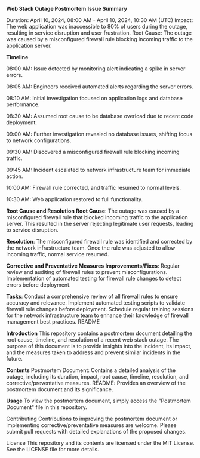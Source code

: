 **Web Stack Outage Postmortem**
**Issue Summary**

Duration: April 10, 2024, 08:00 AM - April 10, 2024, 10:30 AM (UTC)
Impact: The web application was inaccessible to 80% of users during the outage, resulting in service disruption and user frustration.
Root Cause: The outage was caused by a misconfigured firewall rule blocking incoming traffic to the application server.

**Timeline**

08:00 AM: Issue detected by monitoring alert indicating a spike in server errors.

08:05 AM: Engineers received automated alerts regarding the server errors.

08:10 AM: Initial investigation focused on application logs and database performance.

08:30 AM: Assumed root cause to be database overload due to recent code deployment.

09:00 AM: Further investigation revealed no database issues, shifting focus to network configurations.

09:30 AM: Discovered a misconfigured firewall rule blocking incoming traffic.

09:45 AM: Incident escalated to network infrastructure team for immediate action.

10:00 AM: Firewall rule corrected, and traffic resumed to normal levels.

10:30 AM: Web application restored to full functionality.

**Root Cause and Resolution**
**Root Cause**: The outage was caused by a misconfigured firewall rule that blocked incoming traffic to the application server. This resulted in the server rejecting legitimate user requests, leading to service disruption.

**Resolution**: The misconfigured firewall rule was identified and corrected by the network infrastructure team. Once the rule was adjusted to allow incoming traffic, normal service resumed.

**Corrective and Preventative Measures**
**Improvements/Fixes**:
Regular review and auditing of firewall rules to prevent misconfigurations.
Implementation of automated testing for firewall rule changes to detect errors before deployment.

**Tasks**:
Conduct a comprehensive review of all firewall rules to ensure accuracy and relevance.
Implement automated testing scripts to validate firewall rule changes before deployment.
Schedule regular training sessions for the network infrastructure team to enhance their knowledge of firewall management best practices.
README

**Introduction**
This repository contains a postmortem document detailing the root cause, timeline, and resolution of a recent web stack outage. The purpose of this document is to provide insights into the incident, its impact, and the measures taken to address and prevent similar incidents in the future.


**Contents**
Postmortem Document: Contains a detailed analysis of the outage, including its duration, impact, root cause, timeline, resolution, and corrective/preventative measures.
README: Provides an overview of the postmortem document and its significance.

**Usage**
To view the postmortem document, simply access the "Postmortem Document" file in this repository.

Contributing
Contributions to improving the postmortem document or implementing corrective/preventative measures are welcome. Please submit pull requests with detailed explanations of the proposed changes.

License
This repository and its contents are licensed under the MIT License. See the LICENSE file for more details.
